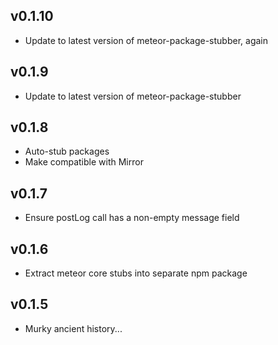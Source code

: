 ## v0.1.10

* Update to latest version of meteor-package-stubber, again


## v0.1.9

* Update to latest version of meteor-package-stubber


## v0.1.8

* Auto-stub packages
* Make compatible with Mirror


## v0.1.7

* Ensure postLog call has a non-empty message field


## v0.1.6

* Extract meteor core stubs into separate npm package


## v0.1.5

* Murky ancient history...
